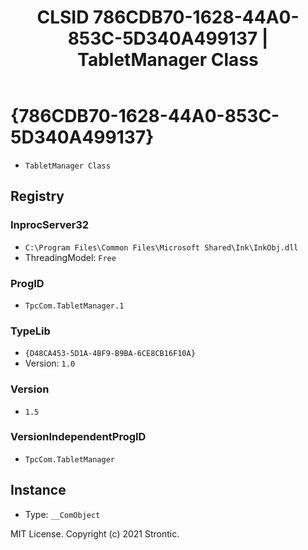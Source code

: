 ﻿---
title: "CLSID 786CDB70-1628-44A0-853C-5D340A499137 | TabletManager Class"
excerpt: What is COM-Object CLSID 786CDB70-1628-44A0-853C-5D340A499137?
---

# {786CDB70-1628-44A0-853C-5D340A499137}

* `TabletManager Class`

## Registry


### InprocServer32

* `C:\Program Files\Common Files\Microsoft Shared\Ink\InkObj.dll`
* ThreadingModel: `Free`

### ProgID

* `TpcCom.TabletManager.1`

### TypeLib

* `{D48CA453-5D1A-4BF9-B9BA-6CE8CB16F10A}`
* Version: `1.0`

### Version

* `1.5`

### VersionIndependentProgID

* `TpcCom.TabletManager`

## Instance

* Type: `__ComObject`

MIT License. Copyright (c) 2021 Strontic.


